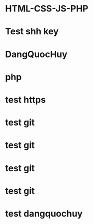 # HTML-CSS-JS-PHP
# Test shh key
# DangQuocHuy
# php
# test https
# test git
# test git
# test git
# test git
# test dangquochuy
